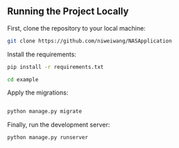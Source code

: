 

## Running the Project Locally

First, clone the repository to your local machine:

```bash
git clone https://github.com/niweiwang/NASApplication
```

Install the requirements:

```bash
pip install -r requirements.txt
```

```bash
cd example
```

Apply the migrations:

```bash

python manage.py migrate
```

Finally, run the development server:

```bash
python manage.py runserver
```
